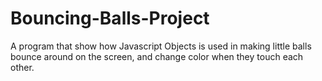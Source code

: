 # Bouncing-Balls-Project
A program that show how Javascript Objects is used in making little balls bounce around on the screen, and change color when they touch each other.
